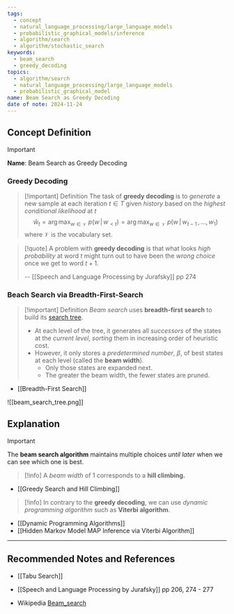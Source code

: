 ```yaml
---
tags:
  - concept
  - natural_language_processing/large_language_models
  - probabilistic_graphical_models/inference
  - algorithm/search
  - algorithm/stochastic_search
keywords:
  - beam_search
  - greedy_decoding
topics:
  - algorithm/search
  - natural_language_processing/large_language_models
  - probabilistic_graphical_model
name: Beam Search as Greedy Decoding
date of note: 2024-11-24
---
```


## Concept Definition

>[!important]
>**Name**: Beam Search as Greedy Decoding

### Greedy Decoding

>[!important] Definition
>The task of **greedy decoding** is to *generate* a new sample at each iteration $t \in T$ given *history* based on the *highest conditional likelihood* at $t$
>$$
>\hat{w}_{t} = \arg\max_{w\in \mathcal{V}}\;p(w\,|\,w_{<t}) = \arg\max_{w\in \mathcal{V}}\;p(w\,|\,w_{t-1}\,{,}\ldots{,}\,w_{1})
>$$ 
>where $\mathcal{V}$ is the vocabulary set.

>[!quote]
>A problem with **greedy decoding** is that what looks *high probability* at word $t$ might  turn out to have been the *wrong choice* once we get to word $t + 1$.
>
>-- [[Speech and Language Processing by Jurafsky]] pp 274

### Beach Search via Breadth-First-Search

>[!important] Definition
>*Beam search* uses **breadth-first search** to build its [search tree](https://en.wikipedia.org/wiki/Tree_traversal "Tree traversal"). 
>- At each level of the tree, it generates all *successors* of the states at the *current level*, *sorting* them in increasing order of heuristic cost.
>- However, it only stores a *predetermined number*, $\beta$, of best states at each level (called the **beam width**). 
>	- Only those states are expanded next. 
>	- The greater the beam width, the fewer states are pruned.

- [[Breadth-First Search]]

![[beam_search_tree.png]]





## Explanation

>[!important]
>The **beam search algorithm** maintains multiple choices *until later* when we can see which one is best.



>[!info]
>A *beam width* of $1$ corresponds to a **hill climbing.**

- [[Greedy Search and Hill Climbing]]

>[!info]
>In contrary to the **greedy decoding**, we can use *dynamic programming algorithm* such as  **Viterbi algorithm**. 

- [[Dynamic Programming Algorithms]]
- [[Hidden Markov Model MAP Inference via Viterbi Algorithm]]




-----------
##  Recommended Notes and References


- [[Tabu Search]]


- [[Speech and Language Processing by Jurafsky]] pp 206, 274 - 277
- Wikipedia [Beam_search](https://en.wikipedia.org/wiki/Beam_search)